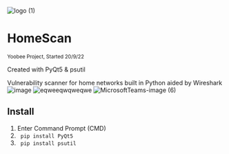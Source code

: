 ![logo (1)](https://user-images.githubusercontent.com/62681404/191140983-4e4e9a96-bd8a-4ee9-a5ba-532f5b73a4c2.png)
# HomeScan
<sub>Yoobee Project, Started 20/9/22</sub>

Created with PyQt5 & psutil

Vulnerability scanner for home networks built in Python aided by Wireshark
![image](https://user-images.githubusercontent.com/62681404/193679701-800ac938-65a4-4c90-8617-e524c2b82efa.png)
![eqweeqwqweqwe](https://user-images.githubusercontent.com/62681404/193159632-6fbdce7b-8cc2-435d-8337-ac00bd9b8220.png)
![MicrosoftTeams-image (6)](https://user-images.githubusercontent.com/62681404/193483972-18fff5bc-a413-44e8-805a-00c00803cf78.png)

## Install
1. Enter Command Prompt (CMD)   
2. ``` pip install PyQt5```
3. ``` pip install psutil```
